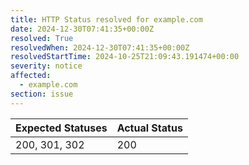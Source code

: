 ```yaml
---
title: HTTP Status resolved for example.com
date: 2024-12-30T07:41:35+00:00Z
resolved: True
resolvedWhen: 2024-12-30T07:41:35+00:00Z
resolvedStartTime: 2024-10-25T21:09:43.191474+00:00
severity: notice
affected:
  - example.com
section: issue
---
```


| Expected Statuses | Actual Status  |
|-------------------|----------------|
| 200, 301, 302 | 200 |
